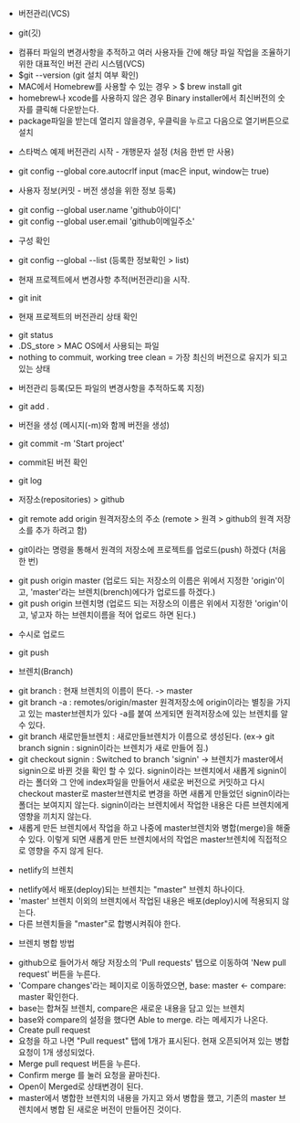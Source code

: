 * 버전관리(VCS) <br/>

* git(깃)
- 컴퓨터 파일의 변경사항을 추적하고 여러 사용자들 간에 해당 파일 작업을 조율하기 위한 대표적인 버전 관리 시스템(VCS)
- $git --version (git 설치 여부 확인)
- MAC에서 Homebrew를 사용할 수 있는 경우 > $ brew install git 
- homebrew나 xcode를 사용하지 않은 경우 Binary installer에서 최신버전의 숫자를 클릭해 다운받는다.
- package파일을 받는데 열리지 않을경우, 우클릭을 누르고 다음으로 열기버튼으로 설치 <br/>

* 스타벅스 예제 버전관리 시작 - 개행문자 설정 (처음 한번 만 사용)
- git config --global core.autocrlf input 
  (mac은 input, window는 true)<br/>

* 사용자 정보(커밋 - 버전 생성을 위한 정보 등록)
- git config --global user.name 'github아이디'
- git config --global user.email 'github이메일주소'

* 구성 확인
- git config --global --list 
  (등록한 정보확인 > list)<br/>

* 현재 프로젝트에서 변경사항 추적(버전관리)을 시작.
- git init <br/>

* 현재 프로젝트의 버전관리 상태 확인
- git status
- .DS_store > MAC OS에서 사용되는 파일
- nothing to commuit, working tree clean = 가장 최신의 버전으로 유지가 되고 있는 상태 <br/>

* 버전관리 등록(모든 파일의 변경사항을 추적하도록 지정)
- git add . <br/>

* 버전을 생성 (메시지(-m)와 함께 버전을 생성)
- git commit -m 'Start project' <br/>

* commit된 버전 확인
- git log <br/>

* 저장소(repositories) > github
- git remote add origin 원격저장소의 주소
  (remote > 원격 > github의 원격 저장소를 추가 하려고 함) <br/>

* git이라는 명령을 통해서 원격의 저장소에 프로젝트를 업로드(push) 하겠다 (처음 한 번)
- git push origin master
  (업로드 되는 저장소의 이름은 위에서 지정한 'origin'이고, 'master'라는 브렌치(brench)에다가 업로드를 하겠다.)
- git push origin 브렌치명
  (업로드 되는 저장소의 이름은 위에서 지정한 'origin'이고, 넣고자 하는 브렌치이름을 적어 업로드 하면 된다.) <br/>

* 수시로 업로드
- git push <br/>

* 브렌치(Branch)
- git branch : 현재 브렌치의 이름이 뜬다. -> master
- git branch -a : remotes/origin/master 원격저장소에 origin이라는 별칭을 가지고 있는 master브렌치가 있다 -a를 붙여 쓰게되면 원격저장소에 있는 브렌치를 알 수 있다.
- git branch 새로만들브렌치 : 새로만들브렌치가 이름으로 생성된다. (ex-> git branch signin : signin이라는 브렌치가 새로 만들어 짐.)
- git checkout signin : Switched to branch 'signin' -> 브렌치가 master에서 signin으로 바뀐 것을 확인 할 수 있다. signin이라는 브렌치에서 새롭게 signin이라는 폴더와 그 안에 index파일을 만들어서 새로운 버전으로 커밋하고 다시 checkout master로 master브렌치로 변경을 하면 새롭게 만들었던 signin이라는 폴더는 보여지지 않는다. signin이라는 브렌치에서 작업한 내용은 다른 브렌치에게 영향을 끼치지 않는다.
- 새롭게 만든 브렌치에서 작업을 하고 나중에 master브렌치와 병합(merge)을 해줄 수 있다. 이렇게 되면 새롭게 만든 브렌치에서의 작업은 master브렌치에 직접적으로 영향을 주지 않게 된다. <br/>

* netlify의 브렌치
- netlify에서 배포(deploy)되는 브렌치는 "master" 브렌치 하나이다.
- 'master' 브렌치 이외의 브렌치에서 작업된 내용은 배포(deploy)시에 적용되지 않는다. 
- 다른 브렌치들을 "master"로 합병시켜줘야 한다. <br/>

* 브렌치 병합 방법
- github으로 들어가서 해당 저장소의 'Pull requests' 탭으로 이동하여 'New pull request' 버튼을 누른다.
- 'Compare changes'라는 페이지로 이동하였으면, base: master <- compare: master 확인한다.
- base는 합쳐질 브렌치, compare은 새로운 내용을 담고 있는 브렌치
- base와 compare의 설정을 했다면 Able to merge. 라는 메세지가 나온다. 
- Create pull request
- 요청을 하고 나면 "Pull request" 탭에 1개가 표시된다. 현재 오픈되어져 있는 병합 요청이 1개 생성되었다.
- Merge pull request 버튼을 누른다.
- Confirm merge 를 눌러 요청을 끝마친다.
- Open이 Merged로 상태변경이 된다.
- master에서 병합한 브렌치의 내용을 가지고 와서 병합을 했고, 기존의 master 브렌치에서 병합 된 새로운 버전이 만들어진 것이다. 